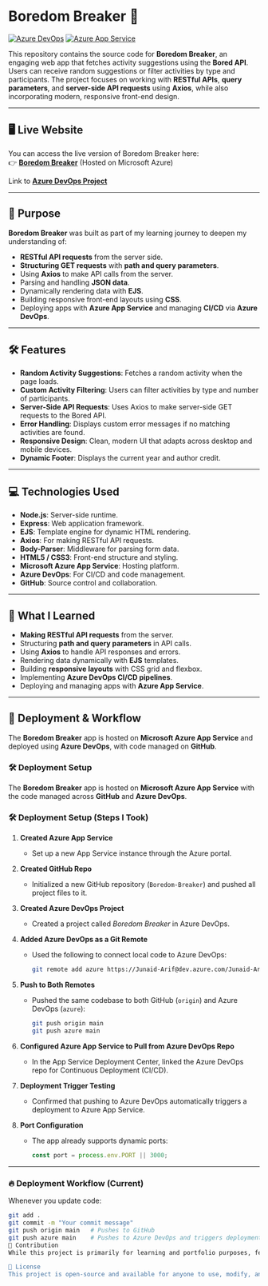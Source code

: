 # Boredom Breaker 🎯

[![Azure DevOps](https://img.shields.io/badge/Deployed%20via-Azure%20DevOps-blue)](https://dev.azure.com/Junaid-Arif/Boredom%20Breaker)
[![Azure App Service](https://img.shields.io/badge/Hosted%20on-Azure%20App%20Service-brightgreen)](https://boredom-breaker-YOUR_AZURE_URL)

This repository contains the source code for **Boredom Breaker**, an engaging web app that fetches activity suggestions using the **Bored API**. Users can receive random suggestions or filter activities by type and participants. The project focuses on working with **RESTful APIs**, **query parameters**, and **server-side API requests** using **Axios**, while also incorporating modern, responsive front-end design.

---

## 🖥️ Live Website

You can access the live version of Boredom Breaker here:  
👉 **[Boredom Breaker](https://boredom-breaker-YOUR_AZURE_URL)** (Hosted on Microsoft Azure)

Link to **[Azure DevOps Project](https://dev.azure.com/Junaid-Arif/Boredom%20Breaker)**

---

## 🎯 Purpose

**Boredom Breaker** was built as part of my learning journey to deepen my understanding of:

- **RESTful API requests** from the server side.
- **Structuring GET requests** with **path and query parameters**.
- Using **Axios** to make API calls from the server.
- Parsing and handling **JSON data**.
- Dynamically rendering data with **EJS**.
- Building responsive front-end layouts using **CSS**.
- Deploying apps with **Azure App Service** and managing **CI/CD** via **Azure DevOps**.

---

## 🛠️ Features

- **Random Activity Suggestions**: Fetches a random activity when the page loads.
- **Custom Activity Filtering**: Users can filter activities by type and number of participants.
- **Server-Side API Requests**: Uses Axios to make server-side GET requests to the Bored API.
- **Error Handling**: Displays custom error messages if no matching activities are found.
- **Responsive Design**: Clean, modern UI that adapts across desktop and mobile devices.
- **Dynamic Footer**: Displays the current year and author credit.

---

## 💻 Technologies Used

- **Node.js**: Server-side runtime.
- **Express**: Web application framework.
- **EJS**: Template engine for dynamic HTML rendering.
- **Axios**: For making RESTful API requests.
- **Body-Parser**: Middleware for parsing form data.
- **HTML5 / CSS3**: Front-end structure and styling.
- **Microsoft Azure App Service**: Hosting platform.
- **Azure DevOps**: For CI/CD and code management.
- **GitHub**: Source control and collaboration.

---

## 🧩 What I Learned

- **Making RESTful API requests** from the server.
- Structuring **path and query parameters** in API calls.
- Using **Axios** to handle API responses and errors.
- Rendering data dynamically with **EJS** templates.
- Building **responsive layouts** with CSS grid and flexbox.
- Implementing **Azure DevOps CI/CD pipelines**.
- Deploying and managing apps with **Azure App Service**.

---

## 🚀 Deployment & Workflow

The **Boredom Breaker** app is hosted on **Microsoft Azure App Service** and deployed using **Azure DevOps**, with code managed on **GitHub**.

### 🛠 Deployment Setup

The **Boredom Breaker** app is hosted on **Microsoft Azure App Service** with the code managed across **GitHub** and **Azure DevOps**.

### 🛠 Deployment Setup (Steps I Took)

1. **Created Azure App Service**

   - Set up a new App Service instance through the Azure portal.

2. **Created GitHub Repo**

   - Initialized a new GitHub repository (`Boredom-Breaker`) and pushed all project files to it.

3. **Created Azure DevOps Project**

   - Created a project called _Boredom Breaker_ in Azure DevOps.

4. **Added Azure DevOps as a Git Remote**

   - Used the following to connect local code to Azure DevOps:
     ```bash
     git remote add azure https://Junaid-Arif@dev.azure.com/Junaid-Arif/Boredom%20Breaker/_git/Boredom%20Breaker
     ```

5. **Push to Both Remotes**

   - Pushed the same codebase to both GitHub (`origin`) and Azure DevOps (`azure`):
     ```bash
     git push origin main
     git push azure main
     ```

6. **Configured Azure App Service to Pull from Azure DevOps Repo**

   - In the App Service Deployment Center, linked the Azure DevOps repo for Continuous Deployment (CI/CD).

7. **Deployment Trigger Testing**

   - Confirmed that pushing to Azure DevOps automatically triggers a deployment to Azure App Service.

8. **Port Configuration**
   - The app already supports dynamic ports:
     ```javascript
     const port = process.env.PORT || 3000;
     ```

---

### 🔥 Deployment Workflow (Current)

Whenever you update code:

```bash
git add .
git commit -m "Your commit message"
git push origin main   # Pushes to GitHub
git push azure main    # Pushes to Azure DevOps and triggers deployment
🤝 Contribution
While this project is primarily for learning and portfolio purposes, feel free to fork the repository and submit a pull request if you'd like to contribute ideas for new features or improvements!

📄 License
This project is open-source and available for anyone to use, modify, and build upon for their own learning or projects.
```
